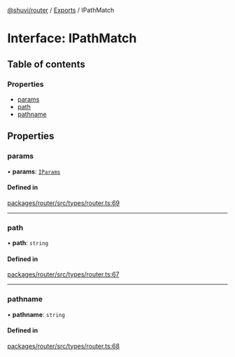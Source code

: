 [@shuvi/router](../README.md) / [Exports](../modules.md) / IPathMatch

# Interface: IPathMatch

## Table of contents

### Properties

- [params](IPathMatch.md#params)
- [path](IPathMatch.md#path)
- [pathname](IPathMatch.md#pathname)

## Properties

### params

• **params**: [`IParams`](../modules.md#iparams)

#### Defined in

[packages/router/src/types/router.ts:69](https://github.com/shuvijs/shuvi/blob/8776f169/packages/router/src/types/router.ts#L69)

___

### path

• **path**: `string`

#### Defined in

[packages/router/src/types/router.ts:67](https://github.com/shuvijs/shuvi/blob/8776f169/packages/router/src/types/router.ts#L67)

___

### pathname

• **pathname**: `string`

#### Defined in

[packages/router/src/types/router.ts:68](https://github.com/shuvijs/shuvi/blob/8776f169/packages/router/src/types/router.ts#L68)
